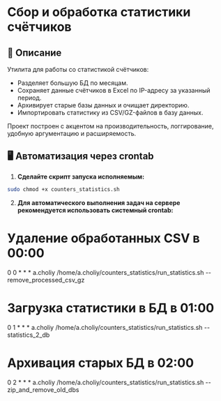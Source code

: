 # Сбор и обработка статистики счётчиков

## 📌 Описание

Утилита для работы со статистикой счётчиков:
- Разделяет большую БД по месяцам.
- Сохраняет данные счётчиков в Excel по IP-адресу за указанный период.
- Архивирует старые базы данных и очищает директорию.
- Импортировать статистику из CSV/GZ-файлов в базу данных.

Проект построен с акцентом на производительность, логгирование, удобную аргументацию и расширяемость.

## 🖥️ Автоматизация через crontab

1. **Сделайте скрипт запуска исполняемым:**
```bash
sudo chmod +x counters_statistics.sh
```

2. **Для автоматического выполнения задач на сервере рекомендуется использовать системный crontab:**
# Удаление обработанных CSV в 00:00
0 0 * * * a.choliy /home/a.choliy/counters_statistics/run_statistics.sh --remove_processed_csv_gz

# Загрузка статистики в БД в 01:00
0 1 * * * a.choliy /home/a.choliy/counters_statistics/run_statistics.sh --statistics_2_db

# Архивация старых БД в 02:00
0 2 * * * a.choliy /home/a.choliy/counters_statistics/run_statistics.sh --zip_and_remove_old_dbs
